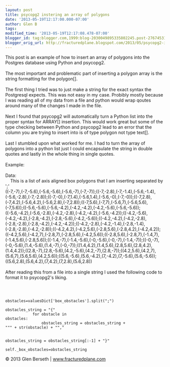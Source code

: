 ```yaml
---
layout: post
title: psycopg2 instering an array of polygons
date: '2013-05-19T12:17:00.000-07:00'
author: Glen B
tags: 
modified_time: '2013-05-19T12:17:08.478-07:00'
blogger_id: tag:blogger.com,1999:blog-2030049895335802245.post-276745316554427039
blogger_orig_url: http://fracturedplane.blogspot.com/2013/05/psycopg2-instering-array-of-polygons.html
---
```


This post is an example of how to insert an array of polygons into the Postgres database using Python and psycopg2.<br /><br />The most important and problematic part of inserting a polygon array is the string formatting for the polygon[].<br /><br />The first thing I tried was to just make a string for the exact syntax the Postgresql expects. This was not easy in my case. Probibly mostly because I was reading all of my data from a file and python would wrap qoutes around many of the changes I made in the file.<br /><br />Next I found that psycopg2 will automatically turn a Python list into the proper syntax for ARRAY[] insertion. This would work great but some of the type checking between Python and psycopg2 lead to an error that the column you are trying to insert into is of type polygon not type text[].<br /><br />Last I stumbled upon what worked for me. I had to turn the array of polygons into a python list just I could encapsulate the string in double quotes and lastly in the whole thing in single quotes.<br /><br />Example:<br /><br />Data:<br />&nbsp;&nbsp;&nbsp; This is a list of axis aligned box polygons that I am inserting separated by ';'<br />((-7,-7),(-7,-5.6),(-5.6,-5.6),(-5.6,-7),(-7,-7));((-7,-2.8),(-7,-1.4),(-5.6,-1.4),(-5.6,-2.8),(-7,-2.8));((-7,-0),(-7,1.4),(-5.6,1.4),(-5.6,-0),(-7,-0));((-7,2.8),(-7,4.2),(-5.6,4.2),(-5.6,2.8),(-7,2.8));((-7,5.6),(-7,7),(-5.6,7),(-5.6,5.6),(-7,5.6));((-5.6,-5.6),(-5.6,-4.2),(-4.2,-4.2),(-4.2,-5.6),(-5.6,-5.6));((-5.6,-4.2),(-5.6,-2.8),(-4.2,-2.8),(-4.2,-4.2),(-5.6,-4.2));((-4.2,-5.6),(-4.2,-4.2),(-2.8,-4.2),(-2.8,-5.6),(-4.2,-5.6));((-4.2,-4.2),(-4.2,-2.8),(-2.8,-2.8),(-2.8,-4.2),(-4.2,-4.2));((-4.2,-2.8),(-4.2,-1.4),(-2.8,-1.4),(-2.8,-2.8),(-4.2,-2.8));((-4.2,4.2),(-4.2,5.6),(-2.8,5.6),(-2.8,4.2),(-4.2,4.2));((-4.2,5.6),(-4.2,7),(-2.8,7),(-2.8,5.6),(-4.2,5.6));((-2.8,5.6),(-2.8,7),(-1.4,7),(-1.4,5.6),(-2.8,5.6));((-1.4,-7),(-1.4,-5.6),(-0,-5.6),(-0,-7),(-1.4,-7));((-0,-7),(-0,-5.6),(1.4,-5.6),(1.4,-7),(-0,-7));((1.4,4.2),(1.4,5.6),(2.8,5.6),(2.8,4.2),(1.4,4.2));((2.8,-7),(2.8,-5.6),(4.2,-5.6),(4.2,-7),(2.8,-7));((4.2,5.6),(4.2,7),(5.6,7),(5.6,5.6),(4.2,5.6));((5.6,-5.6),(5.6,-4.2),(7,-4.2),(7,-5.6),(5.6,-5.6));((5.6,2.8),(5.6,4.2),(7,4.2),(7,2.8),(5.6,2.8))<br /><br />After reading this from a file into a single string I used the following code to format it to psycopg2's liking.<br /><br /><pre class="prettyprint"><code class="language-py"><br />&nbsp;&nbsp;&nbsp;&nbsp;&nbsp;&nbsp;&nbsp;&nbsp;&nbsp;&nbsp;&nbsp; obstacles=valuesDict['box_obstacles'].split(";")<br />&nbsp;&nbsp;&nbsp;&nbsp;&nbsp;&nbsp;&nbsp;&nbsp;&nbsp;&nbsp;&nbsp; obstacles_string = "{"<br />&nbsp;&nbsp;&nbsp;&nbsp;&nbsp;&nbsp;&nbsp;&nbsp;&nbsp;&nbsp;&nbsp; for obstacle in obstacles:<br />&nbsp;&nbsp;&nbsp;&nbsp;&nbsp;&nbsp;&nbsp;&nbsp;&nbsp;&nbsp;&nbsp;&nbsp;&nbsp;&nbsp;&nbsp; obstacles_string = obstacles_string + "\"" + str(obstacle) + "\","<br />&nbsp;&nbsp;&nbsp;&nbsp;&nbsp;&nbsp;&nbsp;&nbsp;&nbsp;&nbsp;&nbsp;&nbsp;&nbsp;&nbsp;&nbsp; <br />&nbsp;&nbsp;&nbsp;&nbsp;&nbsp;&nbsp;&nbsp;&nbsp;&nbsp;&nbsp;&nbsp; obstacles_string = obstacles_string[:-1] + "}"<br />&nbsp;&nbsp;&nbsp;&nbsp;&nbsp;&nbsp;&nbsp;&nbsp;&nbsp;&nbsp;&nbsp; self._box_obstacles=obstacles_string<br /></code></pre>  <p>&#169; 2013 Glen Berseth | www.fracturedplane.com </p>